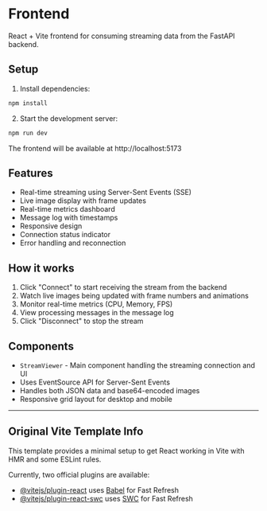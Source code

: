 # Frontend

React + Vite frontend for consuming streaming data from the FastAPI backend.

## Setup

1. Install dependencies:
```bash
npm install
```

2. Start the development server:
```bash
npm run dev
```

The frontend will be available at http://localhost:5173

## Features

- Real-time streaming using Server-Sent Events (SSE)
- Live image display with frame updates
- Real-time metrics dashboard
- Message log with timestamps
- Responsive design
- Connection status indicator
- Error handling and reconnection

## How it works

1. Click "Connect" to start receiving the stream from the backend
2. Watch live images being updated with frame numbers and animations
3. Monitor real-time metrics (CPU, Memory, FPS)
4. View processing messages in the message log
5. Click "Disconnect" to stop the stream

## Components

- `StreamViewer` - Main component handling the streaming connection and UI
- Uses EventSource API for Server-Sent Events
- Handles both JSON data and base64-encoded images
- Responsive grid layout for desktop and mobile

---

## Original Vite Template Info

This template provides a minimal setup to get React working in Vite with HMR and some ESLint rules.

Currently, two official plugins are available:

- [@vitejs/plugin-react](https://github.com/vitejs/vite-plugin-react/blob/main/packages/plugin-react) uses [Babel](https://babeljs.io/) for Fast Refresh
- [@vitejs/plugin-react-swc](https://github.com/vitejs/vite-plugin-react/blob/main/packages/plugin-react-swc) uses [SWC](https://swc.rs/) for Fast Refresh
